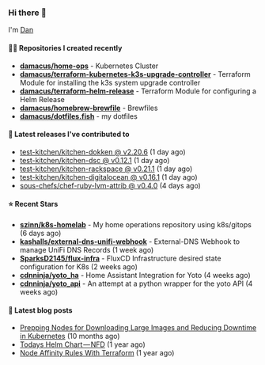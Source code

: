 

### Hi there 👋

I'm [Dan](https://medium.com/@dan.m.webb)

#### 👨‍💻 Repositories I created recently
- **[damacus/home-ops](https://github.com/damacus/home-ops)** - Kubernetes Cluster
- **[damacus/terraform-kubernetes-k3s-upgrade-controller](https://github.com/damacus/terraform-kubernetes-k3s-upgrade-controller)** - Terraform Module for installing the k3s system upgrade controller
- **[damacus/terraform-helm-release](https://github.com/damacus/terraform-helm-release)** - Terraform Module for configuring a Helm Release
- **[damacus/homebrew-brewfile](https://github.com/damacus/homebrew-brewfile)** - Brewfiles
- **[damacus/dotfiles.fish](https://github.com/damacus/dotfiles.fish)** - my dotfiles

#### 🚀 Latest releases I've contributed to


- [test-kitchen/kitchen-dokken @ v2.20.6](https://github.com/test-kitchen/kitchen-dokken/releases/tag/v2.20.6) (1 day ago)
- [test-kitchen/kitchen-dsc @ v0.12.1](https://github.com/test-kitchen/kitchen-dsc/releases/tag/v0.12.1) (1 day ago)
- [test-kitchen/kitchen-rackspace @ v0.21.1](https://github.com/test-kitchen/kitchen-rackspace/releases/tag/v0.21.1) (1 day ago)
- [test-kitchen/kitchen-digitalocean @ v0.16.1](https://github.com/test-kitchen/kitchen-digitalocean/releases/tag/v0.16.1) (1 day ago)
- [sous-chefs/chef-ruby-lvm-attrib @ v0.4.0](https://github.com/sous-chefs/chef-ruby-lvm-attrib/releases/tag/v0.4.0) (4 days ago)

#### ⭐ Recent Stars


- **[szinn/k8s-homelab](https://github.com/szinn/k8s-homelab)** - My home operations repository using k8s/gitops (6 days ago)
- **[kashalls/external-dns-unifi-webhook](https://github.com/kashalls/external-dns-unifi-webhook)** - External-DNS Webhook to manage UniFi DNS Records (1 week ago)
- **[SparksD2145/flux-infra](https://github.com/SparksD2145/flux-infra)** - FluxCD Infrastructure desired state configuration for K8s (2 weeks ago)
- **[cdnninja/yoto_ha](https://github.com/cdnninja/yoto_ha)** - Home Assistant Integration for Yoto (4 weeks ago)
- **[cdnninja/yoto_api](https://github.com/cdnninja/yoto_api)** - An attempt at a python wrapper for the yoto API (4 weeks ago)

#### 📄 Latest blog posts
- [Prepping Nodes for Downloading Large Images and Reducing Downtime in Kubernetes](https://medium.com/@dan.m.webb/prepping-nodes-for-downloading-large-images-and-reducing-downtime-in-kubernetes-551ead53f0?source=rss-bbba9c670f6e------2) (10 months ago)
- [Todays Helm Chart — NFD](https://medium.com/@dan.m.webb/todays-helm-chart-nfd-efe64f156edd?source=rss-bbba9c670f6e------2) (1 year ago)
- [Node Affinity Rules With Terraform](https://awstip.com/node-affinity-rules-with-terraform-a0766e0bb1da?source=rss-bbba9c670f6e------2) (1 year ago)
